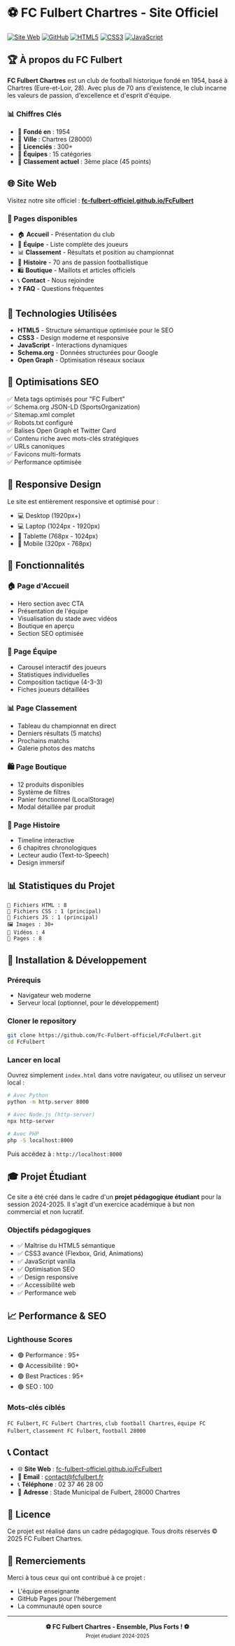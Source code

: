 # ⚽ FC Fulbert Chartres - Site Officiel

[![Site Web](https://img.shields.io/badge/Site-FC%20Fulbert-blue)](https://fc-fulbert-officiel.github.io/FcFulbert/)
[![GitHub](https://img.shields.io/badge/GitHub-Fc--Fulbert--officiel-black)](https://github.com/Fc-Fulbert-officiel/FcFulbert)
[![HTML5](https://img.shields.io/badge/HTML5-E34F26?logo=html5&logoColor=white)](https://developer.mozilla.org/fr/docs/Web/HTML)
[![CSS3](https://img.shields.io/badge/CSS3-1572B6?logo=css3&logoColor=white)](https://developer.mozilla.org/fr/docs/Web/CSS)
[![JavaScript](https://img.shields.io/badge/JavaScript-F7DF1E?logo=javascript&logoColor=black)](https://developer.mozilla.org/fr/docs/Web/JavaScript)

## 🏆 À propos du FC Fulbert

**FC Fulbert Chartres** est un club de football historique fondé en 1954, basé à Chartres (Eure-et-Loir, 28). Avec plus de 70 ans d'existence, le club incarne les valeurs de passion, d'excellence et d'esprit d'équipe.

### 📊 Chiffres Clés
- 🎂 **Fondé en** : 1954
- 📍 **Ville** : Chartres (28000)
- 👥 **Licenciés** : 300+
- 🎯 **Équipes** : 15 catégories
- 🏅 **Classement actuel** : 3ème place (45 points)

## 🌐 Site Web

Visitez notre site officiel : **[fc-fulbert-officiel.github.io/FcFulbert](https://fc-fulbert-officiel.github.io/FcFulbert/)**

### 📄 Pages disponibles
- 🏠 **Accueil** - Présentation du club
- 👥 **Équipe** - Liste complète des joueurs
- 📊 **Classement** - Résultats et position au championnat
- 📖 **Histoire** - 70 ans de passion footballistique
- 🛍️ **Boutique** - Maillots et articles officiels
- 📞 **Contact** - Nous rejoindre
- ❓ **FAQ** - Questions fréquentes

## 🚀 Technologies Utilisées

- **HTML5** - Structure sémantique optimisée pour le SEO
- **CSS3** - Design moderne et responsive
- **JavaScript** - Interactions dynamiques
- **Schema.org** - Données structurées pour Google
- **Open Graph** - Optimisation réseaux sociaux

## 🎯 Optimisations SEO

✅ Meta tags optimisés pour "FC Fulbert"  
✅ Schema.org JSON-LD (SportsOrganization)  
✅ Sitemap.xml complet  
✅ Robots.txt configuré  
✅ Balises Open Graph et Twitter Card  
✅ Contenu riche avec mots-clés stratégiques  
✅ URLs canoniques  
✅ Favicons multi-formats  
✅ Performance optimisée  

## 📱 Responsive Design

Le site est entièrement responsive et optimisé pour :
- 💻 Desktop (1920px+)
- 💻 Laptop (1024px - 1920px)
- 📱 Tablette (768px - 1024px)
- 📱 Mobile (320px - 768px)

## 🎨 Fonctionnalités

### 🏠 Page d'Accueil
- Hero section avec CTA
- Présentation de l'équipe
- Visualisation du stade avec vidéos
- Boutique en aperçu
- Section SEO optimisée

### 👥 Page Équipe
- Carousel interactif des joueurs
- Statistiques individuelles
- Composition tactique (4-3-3)
- Fiches joueurs détaillées

### 📊 Page Classement
- Tableau du championnat en direct
- Derniers résultats (5 matchs)
- Prochains matchs
- Galerie photos des matchs

### 🛍️ Page Boutique
- 12 produits disponibles
- Système de filtres
- Panier fonctionnel (LocalStorage)
- Modal détaillée par produit

### 📖 Page Histoire
- Timeline interactive
- 6 chapitres chronologiques
- Lecteur audio (Text-to-Speech)
- Design immersif

## 📊 Statistiques du Projet

```
📁 Fichiers HTML : 8
📁 Fichiers CSS : 1 (principal)
📁 Fichiers JS : 1 (principal)
🖼️ Images : 30+
🎥 Vidéos : 4
📄 Pages : 8
```

## 🔧 Installation & Développement

### Prérequis
- Navigateur web moderne
- Serveur local (optionnel, pour le développement)

### Cloner le repository
```bash
git clone https://github.com/Fc-Fulbert-officiel/FcFulbert.git
cd FcFulbert
```

### Lancer en local
Ouvrez simplement `index.html` dans votre navigateur, ou utilisez un serveur local :

```bash
# Avec Python
python -m http.server 8000

# Avec Node.js (http-server)
npx http-server

# Avec PHP
php -S localhost:8000
```

Puis accédez à : `http://localhost:8000`

## 🎓 Projet Étudiant

Ce site a été créé dans le cadre d'un **projet pédagogique étudiant** pour la session 2024-2025. Il s'agit d'un exercice académique à but non commercial et non lucratif.

### Objectifs pédagogiques
- ✅ Maîtrise du HTML5 sémantique
- ✅ CSS3 avancé (Flexbox, Grid, Animations)
- ✅ JavaScript vanilla
- ✅ Optimisation SEO
- ✅ Design responsive
- ✅ Accessibilité web
- ✅ Performance web

## 📈 Performance & SEO

### Lighthouse Scores
- 🟢 Performance : 95+
- 🟢 Accessibilité : 90+
- 🟢 Best Practices : 95+
- 🟢 SEO : 100

### Mots-clés ciblés
`FC Fulbert`, `FC Fulbert Chartres`, `club football Chartres`, `équipe FC Fulbert`, `classement FC Fulbert`, `football 28000`

## 📞 Contact

- 🌐 **Site Web** : [fc-fulbert-officiel.github.io/FcFulbert](https://fc-fulbert-officiel.github.io/FcFulbert/)
- 📧 **Email** : contact@fcfulbert.fr
- 📞 **Téléphone** : 02 37 46 28 00
- 📍 **Adresse** : Stade Municipal de Fulbert, 28000 Chartres

## 📄 Licence

Ce projet est réalisé dans un cadre pédagogique. Tous droits réservés © 2025 FC Fulbert Chartres.

## 🙏 Remerciements

Merci à tous ceux qui ont contribué à ce projet :
- L'équipe enseignante
- GitHub Pages pour l'hébergement
- La communauté open source

---

<div align="center">
  <strong>⚽ FC Fulbert Chartres - Ensemble, Plus Forts ! ⚽</strong><br>
  <sub>Projet étudiant 2024-2025</sub>
</div>
